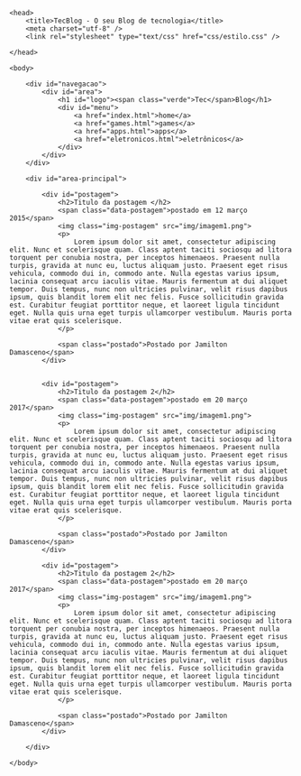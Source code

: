 <!doctype html>

<html lang="pt_br">

	<head>
		<title>TecBlog - O seu Blog de tecnologia</title>
		<meta charset="utf-8" />
		<link rel="stylesheet" type="text/css" href="css/estilo.css" />

	</head>

	<body>

		<div id="navegacao">
			<div id="area">
				<h1 id="logo"><span class="verde">Tec</span>Blog</h1>
				<div id="menu">
					<a href="index.html">home</a>
					<a href="games.html">games</a>
					<a href="apps.html">apps</a>
					<a href="eletronicos.html">eletrônicos</a>
				</div>
			</div>
		</div>

		<div id="area-principal">
			
			<div id="postagem">
				<h2>Titulo da postagem </h2>
				<span class="data-postagem">postado em 12 março 2015</span>
				<img class="img-postagem" src="img/imagem1.png">
				<p>
					Lorem ipsum dolor sit amet, consectetur adipiscing elit. Nunc et scelerisque quam. Class aptent taciti sociosqu ad litora torquent per conubia nostra, per inceptos himenaeos. Praesent nulla turpis, gravida at nunc eu, luctus aliquam justo. Praesent eget risus vehicula, commodo dui in, commodo ante. Nulla egestas varius ipsum, lacinia consequat arcu iaculis vitae. Mauris fermentum at dui aliquet tempor. Duis tempus, nunc non ultricies pulvinar, velit risus dapibus ipsum, quis blandit lorem elit nec felis. Fusce sollicitudin gravida est. Curabitur feugiat porttitor neque, et laoreet ligula tincidunt eget. Nulla quis urna eget turpis ullamcorper vestibulum. Mauris porta vitae erat quis scelerisque.
				</p>

				<span class="postado">Postado por Jamilton Damasceno</span>
			</div>


			<div id="postagem">
				<h2>Titulo da postagem 2</h2>
				<span class="data-postagem">postado em 20 março 2017</span>
				<img class="img-postagem" src="img/imagem1.png">
				<p>
					Lorem ipsum dolor sit amet, consectetur adipiscing elit. Nunc et scelerisque quam. Class aptent taciti sociosqu ad litora torquent per conubia nostra, per inceptos himenaeos. Praesent nulla turpis, gravida at nunc eu, luctus aliquam justo. Praesent eget risus vehicula, commodo dui in, commodo ante. Nulla egestas varius ipsum, lacinia consequat arcu iaculis vitae. Mauris fermentum at dui aliquet tempor. Duis tempus, nunc non ultricies pulvinar, velit risus dapibus ipsum, quis blandit lorem elit nec felis. Fusce sollicitudin gravida est. Curabitur feugiat porttitor neque, et laoreet ligula tincidunt eget. Nulla quis urna eget turpis ullamcorper vestibulum. Mauris porta vitae erat quis scelerisque.
				</p>

				<span class="postado">Postado por Jamilton Damasceno</span>
			</div>

			<div id="postagem">
				<h2>Titulo da postagem 2</h2>
				<span class="data-postagem">postado em 20 março 2017</span>
				<img class="img-postagem" src="img/imagem1.png">
				<p>
					Lorem ipsum dolor sit amet, consectetur adipiscing elit. Nunc et scelerisque quam. Class aptent taciti sociosqu ad litora torquent per conubia nostra, per inceptos himenaeos. Praesent nulla turpis, gravida at nunc eu, luctus aliquam justo. Praesent eget risus vehicula, commodo dui in, commodo ante. Nulla egestas varius ipsum, lacinia consequat arcu iaculis vitae. Mauris fermentum at dui aliquet tempor. Duis tempus, nunc non ultricies pulvinar, velit risus dapibus ipsum, quis blandit lorem elit nec felis. Fusce sollicitudin gravida est. Curabitur feugiat porttitor neque, et laoreet ligula tincidunt eget. Nulla quis urna eget turpis ullamcorper vestibulum. Mauris porta vitae erat quis scelerisque.
				</p>

				<span class="postado">Postado por Jamilton Damasceno</span>
			</div>

		</div>

	</body>

</html>
